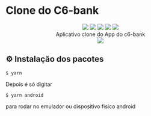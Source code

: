 <div>

  <h1>Clone do C6-bank</h1>
  <div align="center">
    <img src=https://img.shields.io/badge/-typescript-blue>
    <img src=https://img.shields.io/github/issues/ThiagoOpaula/C6-bank-clone >
    <img src=https://img.shields.io/github/forks/ThiagoOpaula/C6-bank-clone >
    <img src=https://img.shields.io/github/stars/ThiagoOpaula/C6-bank-clone >
    <img src=https://img.shields.io/github/license/ThiagoOpaula/C6-bank-clone >
  </div>

  <div align="center">Aplicativo clone do App do c6-bank</div>



  <div align="center">
    <img src=https://media.giphy.com/media/fvkpC3AtmtnZ6Sr9Mt/giphy.gif>
  </div>

  ## ⚙️ Instalação dos pacotes

```
$ yarn
```
Depois é só digitar
```
$ yarn android
```
para rodar no emulador ou dispositivo fisico android


